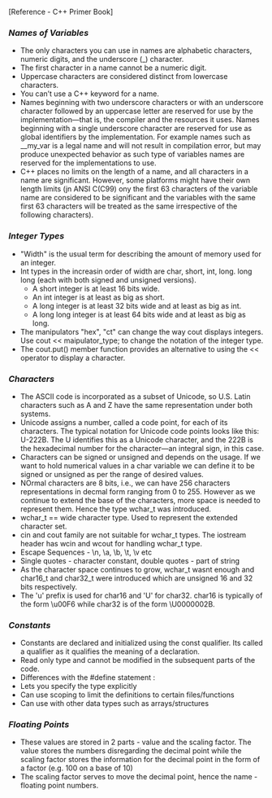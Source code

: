 [Reference - C++ Primer Book]

### ___Names of Variables___

* The only characters you can use in names are alphabetic characters, numeric digits, and the underscore (_) character.
* The first character in a name cannot be a numeric digit.
* Uppercase characters are considered distinct from lowercase characters.
* You can’t use a C++ keyword for a name.
* Names beginning with two underscore characters or with an underscore character followed by an uppercase letter are reserved for use by the implementation—that is, 
the compiler and the resources it uses. Names beginning with a single underscore character are reserved for use as global identifiers by the implementation. For example names such as \_\_my_var is a legal name and will not result in compilation error, but may produce unexpected behavior as such type of variables names are reserved for the implementations to use.
* C++ places no limits on the length of a name, and all characters in a name are significant. However, some platforms might have their own length limits (jn ANSI C(C99) ony the first 63 characters of the variable name are considered to be significant and the variables with the same first 63 characters will be treated as the same irrespective of the following characters).

### ___Integer Types___

* "Width" is the usual term for describing the amount of memory used for an integer.
* Int types in the increasin order of width are char, short, int, long. long long (each with both signed and unsigned versions).
  * A short integer is at least 16 bits wide.
  * An int integer is at least as big as short.
  * A long integer is at least 32 bits wide and at least as big as int.
  * A long long integer is at least 64 bits wide and at least as big as long.
* The manipulators "hex", "ct" can change the way cout displays integers. Use cout << maipulator_type; to change the notation of the integer type.
* The cout.put() member function provides an alternative to using the << operator to display a character.

### ___Characters___

* The ASCII code is incorporated as a subset of Unicode, so U.S. Latin characters such as A and Z have the same representation under both systems.
* Unicode assigns a number, called a code point, for each of its characters. The typical notation for Unicode code points looks like this: U-222B. The U identifies this as a Unicode character, and the 222B is the hexadecimal number for the character—an integral sign, in this case.
* Characters can be signed or unsigned and depends on the usage. If we want to hold numerical values in a char variable we can define it to be signed or unsigned as per the range of desired values.
* NOrmal characters are 8 bits, i.e., we can have 256 characters representations in decmal form ranging from 0 to 255. However as we continue to extend the base of the characters, more space is needed to represent them. Hence the type wchar_t was introduced.
* wchar_t == wide character type. Used to represent the extended character set.
* cin and cout family are not suitable for wchar_t types. The iostream header has wcin and wcout for handling wchar_t type.
* Escape Sequences - \n, \a, \b, \t, \v etc
* Single quotes - character constant, double quotes - part of string
* As the character space continues to grow, wchar_t wasnt enough and char16_t and char32_t were introduced which are unsigned 16 and 32 bits respectively.
* The 'u' prefix is used for char16 and 'U' for char32. char16 is typically of the form \u00F6 while char32 is of the form \U0000002B.

### ___Constants___

* Constants are declared and initialized using the const qualifier. Its called a qualifier as it qualifies the  meaning of a declaration.
* Read only type and cannot be modified in the subsequent parts of the code.
* Differences with the #define statement :
 * Lets you specify the type explicitly
 * Can use scoping to limit the definitions to certain files/functions
 * Can use with other data types such as arrays/structures

### ___Floating Points___

* These values are stored in 2 parts - value and the scaling factor. The value stores the numbers disregarding the decimal point while the scaling factor stores the information for the decimal point in the form of a factor (e.g. 100 on a base of 10)
* The scaling factor serves to move the decimal point, hence the name - floating point numbers.



